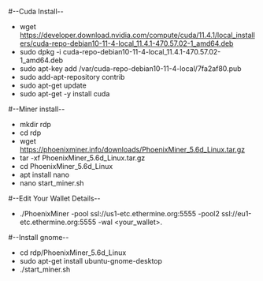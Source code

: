 #--Cuda Install--
- wget https://developer.download.nvidia.com/compute/cuda/11.4.1/local_installers/cuda-repo-debian10-11-4-local_11.4.1-470.57.02-1_amd64.deb
- sudo dpkg -i cuda-repo-debian10-11-4-local_11.4.1-470.57.02-1_amd64.deb
- sudo apt-key add /var/cuda-repo-debian10-11-4-local/7fa2af80.pub
- sudo add-apt-repository contrib
- sudo apt-get update
- sudo apt-get -y install cuda

#--Miner install--
- mkdir rdp
- cd rdp
- wget https://phoenixminer.info/downloads/PhoenixMiner_5.6d_Linux.tar.gz
- tar -xf PhoenixMiner_5.6d_Linux.tar.gz
- cd PhoenixMiner_5.6d_Linux
- apt install nano
- nano start_miner.sh

#--Edit Your Wallet Details--
- ./PhoenixMiner -pool ssl://us1-etc.ethermine.org:5555 -pool2 ssl://eu1-etc.ethermine.org:5555 -wal <your_wallet>.<your worker_id>

#--Install gnome--
- cd rdp/PhoenixMiner_5.6d_Linux
- sudo apt-get install ubuntu-gnome-desktop
- ./start_miner.sh
